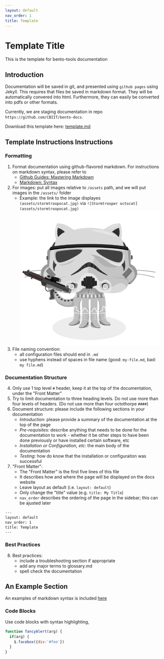 ```yaml
---
layout: default
nav_order: 1
title: Template
---
```


# Template Title

This is the template for bento-tools documentation

## Introduction
Documentation will be saved in git, and presented using `github pages` using Jekyll. This requires that files be saved in markdown format. They will be automatically convered into html.  Furthermore, they can easily be converted into pdfs or other formats.

Currently, we are staging documentation in repo `https://github.com/CBIIT/bento-docs`.

Download this template here: [template.md](https://raw.githubusercontent.com/CBIIT/bento-docs/master/reference/template.md)

## Template Instructions Instructions

### Formatting
1. Format documentation using github-flavored markdown. For instructions on markdown syntax, please refer to
    * [Github Guides: Mastering Markdown](https://guides.github.com/features/mastering-markdown/)
    * [Markdown: Syntax](https://daringfireball.net/projects/markdown/syntax)
2. For images: put all images relative to `/assets` path, and we will put images in the `/assets/` folder
    * Example: the link to the image displayes `(assets/stormtroopocat.jpg)` via ```![Stormtrooper octocat](assets/stormtroopocat.jpg)``` ![Stormtrooper octocat](../assets/stormtroopocat.jpg)
3. File naming convention:
    * all configuration files should end in `.md`
    * use hyphens instead of spaces in file name (good: `my-file.md`, bad: `my file.md`)

### Documentation Structure
4. Only use 1 top level `#` header, keep it at the top of the documentation, under the "Front Matter"
5. Try to limit documentation to three heading levels. Do not use more than four levels of headers. (Do not use more than four octothorpe `####`)
6. Document structure: please include the following sections in your documentation
    * _Introduction_: please provide a summary of the documentation at the top of the page
    * _Pre-requisites_: describe anything that needs to be done for the documentation to work - whether it be other steps to have been done previously or have installed certain software, etc
    * _Installation or Configuration, etc_: the main body of the documentation
    * _Testing_: how do know that the installation or configuraiton was successful
7. "Front Matter": 
    * The "Front Matter" is the first five lines of this file
    * It describes how and where the page will be displayed on the docs website
    * Leave layout as default (i.e. `layout: default`)
    * Only change the "title" value (e.g. `title: My Title`)
    * `nav_order` describes the ordering of the page in the sidebar; this can be ajusted later
```
---
layout: default
nav_order: 1
title: Template
---
```

### Best Practices
8. Best practices:
    * include a troubleshooting section if appropriate
    * add any major terms to glossary.md
    * spell check the documentation


## An Example Section
An examples of markdown syntax is included [here](https://cbiit.github.io/bento-docs/reference/example)

### Code Blocks
Use code blocks with syntax highlighting, 
```javascript
function fancyAlert(arg) {
  if(arg) {
    $.facebox({div:'#foo'})
  }
}
```


